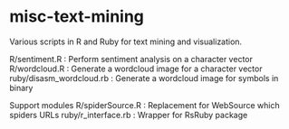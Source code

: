 misc-text-mining
================

Various scripts in R and Ruby for text mining and visualization.

  R/sentiment.R : Perform sentiment analysis on a character vector
  R/wordcloud.R : Generate a wordcloud image for a character vector
  ruby/disasm_wordcloud.rb : Generate a wordcloud image for symbols in binary

Support modules
  R/spiderSource.R : Replacement for WebSource which spiders URLs
  ruby/r_interface.rb : Wrapper for RsRuby package

